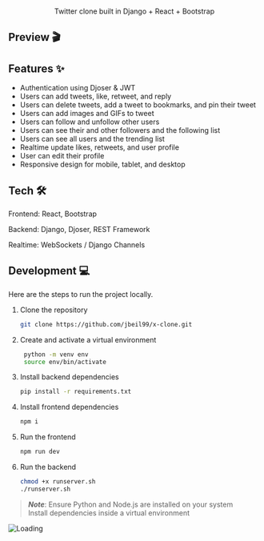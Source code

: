 <br />

<p align="center">
  Twitter clone built in Django + React + Bootstrap
</p>

## Preview 🎬


## Features ✨

- Authentication using Djoser & JWT 
- Users can add tweets, like, retweet, and reply
- Users can delete tweets, add a tweet to bookmarks, and pin their tweet
- Users can add images and GIFs to tweet
- Users can follow and unfollow other users
- Users can see their and other followers and the following list
- Users can see all users and the trending list
- Realtime update likes, retweets, and user profile
- User can edit their profile
- Responsive design for mobile, tablet, and desktop

## Tech 🛠

Frontend: React, Bootstrap

Backend: Django, Djoser, REST Framework

Realtime: WebSockets / Django Channels


## Development 💻

Here are the steps to run the project locally.

1. Clone the repository

   ```bash
   git clone https://github.com/jbeil99/x-clone.git
   ```

1. Create and activate a virtual environment
   ```bash
    python -m venv env
    source env/bin/activate
   ```

1. Install backend dependencies

   ```bash
   pip install -r requirements.txt
   ```
1. Install frontend dependencies

   ```bash
   npm i
   ```

1. Run the frontend

   ```bash
   npm run dev    
   ``` 

1. Run the backend

   ```bash
   chmod +x runserver.sh 
   ./runserver.sh 
   ``` 

> **_Note_**: Ensure Python and Node.js are installed on your system <br>Install dependencies inside a virtual environment


<img align="left" src = "https://profile-counter.glitch.me/flutter_twitter_clone/count.svg" alt ="Loading">
